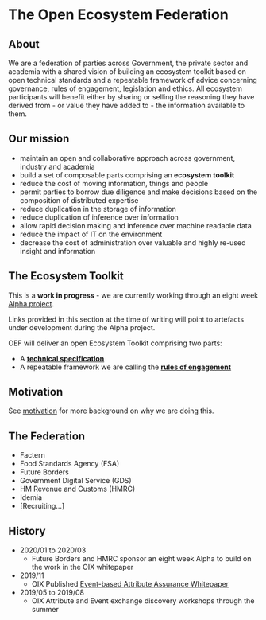# The Open Ecosystem Federation

## About

We are a federation of parties across Government, the private sector and academia with a shared vision of building an ecosystem toolkit based on open technical standards and a repeatable framework of advice concerning governance, rules of engagement, legislation and ethics.  All ecosystem participants will benefit either by sharing or selling the reasoning they have derived from - or value they have added to - the information available to them.


## Our mission

- maintain an open and collaborative approach across government, industry and academia
- build a set of composable parts comprising an **ecosystem toolkit**
- reduce the cost of moving information, things and people
- permit parties to borrow due diligence and make decisions based on the composition of distributed expertise
- reduce duplication in the storage of information
- reduce duplication of inference over information
- allow rapid decision making and inference over machine readable data
- reduce the impact of IT on the environment
- decrease the cost of administration over valuable and highly re-used insight and information

## The Ecosystem Toolkit

This is a **work in progress** - we are currently working through an eight week [Alpha project](https://github.com/open-ecosystem-federation/federated-events-attributes-reasoning-alpha).

Links provided in this section at the time of writing will point to artefacts under development during the Alpha project.

OEF will deliver an open Ecosystem Toolkit comprising two parts:

* A [**technical specification**](https://github.com/open-ecosystem-federation/federated-events-attributes-reasoning-alpha/wiki/Draft-Specification)
* A repeatable framework we are calling the [**rules of engagement**](https://github.com/open-ecosystem-federation/federated-events-attributes-reasoning-alpha/wiki/Draft-RoE)


## Motivation

See [motivation](motivation) for more background on why we are doing this.


## The Federation

- Factern
- Food Standards Agency (FSA)
- Future Borders
- Government Digital Service (GDS)
- HM Revenue and Customs (HMRC)
- Idemia
- [Recruiting...]


## History

- 2020/01 to 2020/03
  - Future Borders and HMRC sponsor an eight week Alpha to build on the work in the OIX whitepaper
- 2019/11
  - OIX Published [Event-based Attribute Assurance Whitepaper](https://openidentityexchange.org/wp-content/uploads/2019/11/191101-Building-a-Trusted-Environment-Whitepaper-FINAL.pdf)
- 2019/05 to 2019/08
  - OIX Attribute and Event exchange discovery workshops through the summer
